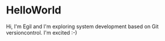 # HelloWorld

Hi,
I'm Egil and I'm exploring system development based on Git versioncontrol.
I'm excited :-)
